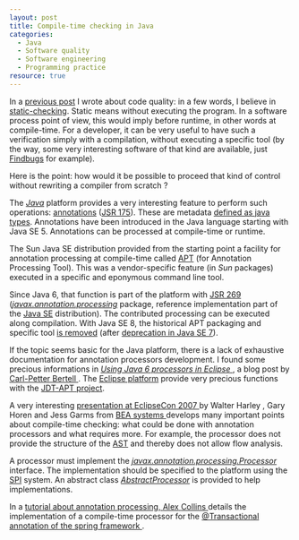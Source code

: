 ```yaml
---
layout: post
title: Compile-time checking in Java
categories:
  - Java
  - Software quality
  - Software engineering
  - Programming practice
resource: true
---
```

<p>
In a <a href="http://bdulac.github.io/note/apple-ssl-case">previous post</a> I wrote about code quality: in a few words, I believe in <span itemprop="about"><a itemprop="sameAs" href="http://en.wikipedia.org/wiki/Static_program_analysis">static-checking</a></span>. Static means without executing the program. In a software process point of view, this would imply before runtime, in other words at compile-time. For a developer, it can be very useful to have such a verification simply with a compilation, without executing a specific tool (by the way, some very interesting software of that kind are available, just <a href="http://findbugs.sourceforge.net/">Findbugs</a> for example).
</p>
<p>
Here is the point: how would it be possible to proceed that kind of control without rewriting a compiler from scratch ?
</p>
<p>
The <em><a href="http://bdulac.github.io/java/">Java</a></em> platform provides a very interesting feature to perform such operations: <a href="http://docs.oracle.com/javase/tutorial/java/annotations/">annotations</a> (<a href="https://www.jcp.org/en/jsr/detail?id=175">JSR 175</a>). These are metadata <a href="http://docs.oracle.com/javase/tutorial/java/annotations/declaring.html">defined as java types</a>. Annotations have been introduced in the Java language starting with Java SE 5. Annotations can be processed at compile-time or runtime.
</p>
<!--
<p>
@see https://blogs.oracle.com/java-platform-group/entry/java_8_s_new_type
</p>
-->
<p>
The Sun Java SE distribution provided from the starting point a facility for annotation processing at compile-time called <a href="http://docs.oracle.com/javase/1.5.0/docs/guide/apt/">APT</a> (for Annotation Processing Tool). This was a vendor-specific feature (in <em>Sun</em> packages) executed in a specific and eponymous command line tool.
</p>
<p>
Since Java 6, that function is part of the platform with <a href="https://www.jcp.org/en/jsr/detail?id=269">JSR 269</a> (<em><a href="http://docs.oracle.com/javase/6/docs/api/javax/annotation/processing/package-summary.html">javax.annotation.processing</a></em> package, reference implementation part of the <a href="https://jcp.org/aboutJava/communityprocess/mrel/jsr269/index2.html">Java SE</a> distribution). The contributed processing can be executed along compilation. With Java SE 8, the historical APT packaging and specific tool <a href="http://openjdk.java.net/jeps/117">is removed</a> (after <a href="docs.oracle.com/javase/7/docs/technotes/guides/apt/">deprecation in Java SE 7</a>).
</p>
<p>
If the topic seems basic for the Java platform, there is a lack of exhaustive documentation for annotation processors development. I found some precious informations in  
<span itemprop="citation" itemscope itemtype="http://schema.org/BlogPosting">
	<a itemprop="url" href="http://kerebus.com/2011/02/using-java-6-processors-in-eclipse/">
		<em>Using Java 6 processors in Eclipse</em>
	</a>
	, a blog post by  
	<span itemprop="author" itemscope itemtype="http://schema.org/Person">
		<a itemprop="sameAs" href="https://github.com/kallebertell">
			<span itemprop="name">
				<span itemprop="givenName">Carl-Petter</span>
				<span itemprop="familyName">Bertell</span>
			</span>
		</a>
		<link itemprop="sameAs" href="http://kerebus.com" />
	</span>
</span>.
The <a href="../eclipse/platform/">Eclipse platform</a> provide very precious functions with the <a href="http://www.eclipse.org/jdt/apt/">JDT-APT project</a>.
</p>
<p>
<span itemprop="citation" itemscope itemtype="http://schema.org/Creativework">
A very interesting
	<a itemprop="url" href="http://www.eclipse.org/jdt/apt/eclipsecon2007.zip">
		<span itemprop="learningResourceType">presentation</span>
		at EclipseCon 2007
	</a>
	by
	<span itemprop="author" itemscope itemtype="http://schema.org/Person">
		<span itemprop="name">
			<span itemprop="givenName">Walter</span>
			<span itemprop="familyName">Harley</span>
		</span>,
	</span>
	<span itemprop="author" itemscope itemtype="http://schema.org/Person">
		<span itemprop="name">
			<span itemprop="givenName">Gary</span>
			<span itemprop="familyName">Horen</span>
		</span>
	</span> and
	<span itemprop="author" itemscope itemtype="http://schema.org/Person">
		<span itemprop="name">
			<span itemprop="givenName">Jess</span>
			<span itemprop="familyName">Garms</span>
		</span>
	</span>
	from
	<span itemprop="author" itemscope itemtype="http://schema.org/Organization">
		<a itemprop="sameAs" href="http://en.wikipedia.org/wiki/BEA_Systems">
			<span itemprop="legalName">BEA systems</span>
		</a>
	</span> develops many important points about compile-time checking: what could be done with annotation processors and what requires more. For example, the processor does not provide the structure of the <a href="http://en.wikipedia.org/wiki/Abstract_syntax_tree">AST</a> and thereby does not allow flow analysis.
</span>
</p>
<p>
A processor must implement the <em><a href="http://docs.oracle.com/javase/8/docs/api/javax/annotation/processing/Processor.html">javax.annotation.processing.Processor</a></em> interface. The implementation should be specified to the platform using the <a href="http://bdulac.github.io/note/spi">SPI</a> system. An abstract class <em><a href="http://docs.oracle.com/javase/8/docs/api/javax/annotation/processing/AbstractProcessor.html">AbstractProcessor</a></em> is provided to help implementations.
</p>
<p>
  In a
<span itemprop="citation" itemscope itemtype="http://schema.org/BlogPosting">
	<a itemprop="url" href="http://www.alexecollins.com/java-annotation-processor-tutorial/">
		tutorial about annotation processing,
	</a>
	<span itemprop="author" itemscope itemtype="http://schema.org/Person">
		<a itemprop="sameAs" href="https://github.com/alexec">
			<span itemprop="name">
				<span itemprop="givenName">Alex</span>
				<span itemprop="familyName">Collins</span>
			</span>
		</a>
		<link itemprop="sameAs" href="http://www.alexecollins.com" />
    details the
    <span itemprop="about">implementation of a compile-time processor</span>  
    for the
      <a
        itemprop="about" href="http://docs.spring.io/autorepo/docs/spring/4.2.x/javadoc-api/org/springframework/transaction/annotation/Transactional.html">
        @Transactional annotation of the spring framework
      </a>.
	  </span>
  </span>
</p>

